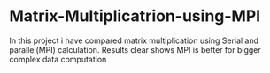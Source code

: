 # Matrix-Multiplicatrion-using-MPI
In this project i have compared matrix multiplication using Serial and parallel(MPI) calculation. Results clear shows MPI is better for bigger complex data computation 

